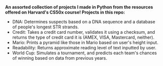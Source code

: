 **An assorted collection of projects I made in Python from the resources offered on Harvard's CS50x course! Projects in this repo:**

- DNA: Determines suspects based on a DNA sequence and a database of people's longest STR strands.
- Credit: Takes a credit card number, validates it using a checksum, and returns the type of credit card it is (AMEX, VISA, Mastercard, neither).
- Mario: Prints a pyramid like those in Mario based on user's height input.
- Readability: Returns approximate reading level of text inputted by user.
- World Cup: Simulates a tournament, and predicts each team's chances of winning based on data from previous years.

